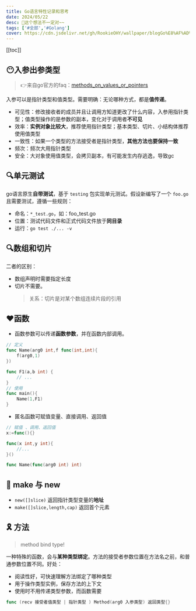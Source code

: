 ```yaml
---
title: Go语言特性记录和思考
date: 2024/05/22
desc: 🎉这个想法不一定对~~
tags: ['#全部','#Golang']
cover: https://cdn.jsdelivr.net/gh/RookieOHY/wallpaper/blogGo%E8%AF%AD%E8%A8%80%E7%89%B9%E6%80%A7%E6%80%9D%E8%80%83%E5%B0%81%E9%9D%A2.png
---
```


[[toc]]

## 😶入参出参类型

> 👉来自go官方的faq：[methods_on_values_or_pointers](https://go.dev/doc/faq#methods_on_values_or_pointers)

入参可以是指针类型和值类型。需要明确：无论哪种方式，都是**值传递**。

- 可见性：修改接收者的成员并且让调用方知道更改了什么内容，入参用指针类型；值类型操作的是参数的副本，变化对于调用者**不可见**
- 效率：**实例对象比较大**，推荐使用指针类型；基本类型、切片、小结构体推荐使用值类型
- 一致性：如果一个类型的方法接受者是指针类型，**其他方法也要保持一致**
- 频次：频次大用指针类型
- 安全：大对象使用值类型，会拷贝副本，有可能发生内存逃逸，导致gc

## 🔍单元测试

go语言原生**自带测试**，基于 `testing` 包实现单元测试。假设新编写了一个 `foo.go` 且需要测试，遵循一些规则：

- 命名：`*_test.go`，如：foo_test.go
- 位置：测试代码文件和正式代码文件放于**同目录**
- 运行：`go test ./... -v`

## 🔍数组和切片

二者的区别：

- 数组声明时需要指定长度
- 切片不需要。
  > 关系：切片是对某个数组连续片段的引用

## ♥函数

- 函数参数可以传递**函数参数**，并在函数内部调用。

```go
// 定义
func Name(arg0 int,f func(int,int){
    f(arg0,1)
})

func F1(a,b int) {
    // ...
}
// 使用
func main(){
    Name(1,F1)
}
```

- 匿名函数可赋值变量、直接调用、返回值

```go
// 赋值 、调用、返回值
x:=func(){}

func(x int,y int){
    //...
}()

func Name(func(arg0 int) int)
```

## 🎈 make 与 new

- `new([]slice)` 返回指针类型变量的**地址**
- `make([]slice,length,cap)` 返回首个元素

## 🎗 方法

> method bind type!

一种特殊的函数，会与**某种类型绑定**。方法的接受者参数位置在方法名之前，和普通参数位置不同。好处：

- 阅读性好，可快速理解方法绑定了哪种类型
- 用于操作类型实例，保存方法的上下文
- 使用时不用传递类型参数，而函数需要

```go
func (recv 接受者值类型 | 指针类型 ) Method(arg0 入参类型) 返回类型{}
```
